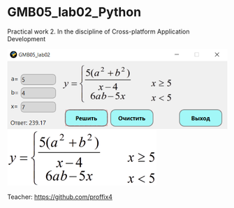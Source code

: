 # GMB05_lab02_Python
Practical work 2. In the discipline of Cross-platform Application Development

![Screenshot](screenshot.png)
![Screenshot](main.png)

Teacher: https://github.com/proffix4
